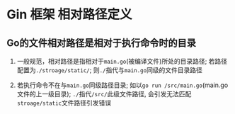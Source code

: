 # Gin 框架 相对路径定义

## Go的文件相对路径是相对于执行命令时的目录

1. 一般规范，相对路径是指相对于`main.go`(被编译文件)所处的目录路径; 若路径配置为`./stroage/static/`; 则`./`指代与`main.go`同级的文件目录路径

2. 若执行命令不在与`main.go`同级路径目录; 如以`go run /src/main.go`(main.go文件的上一级目录);  `./`指代`/src/`此级文件路径, 会引发无法匹配`stroage/static`文件路径引发错误

